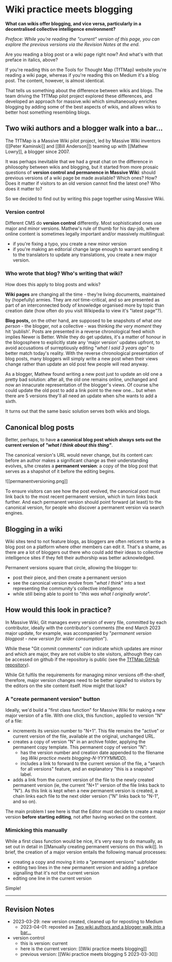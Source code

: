 # Wiki practice meets blogging

**What can wikis offer blogging, and vice versa, particularly in a decentralised collective intelligence environment?** 

*Preface: While you're reading the "current" version of this page, you can explore the previous versions via the Revision Notes at the end.*

Are you reading a blog post or a wiki page right now? And what's with that preface in italics, above?  

If you're reading this on the Tools for Thought Map (TfTMap) website you're reading a wiki page, whereas if you're reading this on Medium it's a blog post. The content, however, is almost identical.

That tells us something about the difference between wikis and blogs. The team driving the TfTMap pilot project explored these differences, and developed an approach for massive.wiki which simultaneously enriches blogging by adding some of the best aspects of wikis, and allows wikis to better host something resembling blogs.

## Two wiki authors and a blogger walk into a bar...

The TfTMap is a Massive Wiki pilot project, led by Massive Wiki inventors ([[Peter Kaminski]] and [[Bill Anderson]]) teaming up with [[Mathew Lowry]], a blogger since 2007. 

It was perhaps inevitable that we had a great chat on the difference in philosophy between wikis and blogging, but it started from more prosaic questions of **version control and permanence in Massive Wiki**: should previous versions of a wiki page be made available? Which ones? How? Does it matter if visitors to an old version cannot find the latest one? Who does it matter to? 

So we decided to find out by writing this page together using Massive Wiki. 

### Version control

Different CMS do **version control** differently. Most sophisticated ones use major and minor versions. Mathew's rule of thumb for his day-job, where online content is sometimes legally important and/or massively multilingual:

* if you're fixing a typo, you create a new minor version
* if you're making an editorial change large enough to warrant sending it to the translators to update any translations, you create a new major version.

### Who wrote that blog? Who's writing that wiki? 

How does this apply to blog posts and wikis?

**Wiki pages** are changing all the time - they're living documents, maintained by (hopefully) armies. They are *not* time-critical, and so are presented as part of an interconnected body of knowledge organised more by topic than creation date (how often do you visit Wikipedia to view it's "latest page"?). 

**Blog posts,** on the other hand, are supposed to be snapshots of what *one person* - the blogger, not a collective - was thinking *the very moment* they hit 'publish'. Posts are presented in a reverse chronological feed which implies Newer is Better. While they do get updates, it's a matter of honour in the blogosphere to explicitly state any 'major version' updates upfront, to avoid accusations of  surreptiously editing "*what I said 3 years ago*" to better match today's reality. With the reverse chronological presentation of blog posts, many bloggers will simply write a new post when their views change rather than update an old post few people will read anyway.

As a blogger, Mathew found writing a new post just to update an old one a pretty bad solution: after all, the old one remains online, unchanged and now an innacurate representation of the blogger's views. Of course s/he could update the old post to add a link point to the new one... but when there are 5 versions they'll all need an  update when s/he wants to add a sixth.

It turns out that the same basic solution serves both wikis and blogs.

## Canonical blog posts 

Better, perhaps, to have **a canonical blog post which always sets out the current version of *"what I think about this thing"***. 

The canonical version's URL would never change, but its content can: before an author makes a significant change as their understanding evolves, s/he creates a **permanent version**: a copy of the blog post that serves as a shapshot of it before the editing begins. 

![[permanentversioning.png]]

To ensure visitors can see how the post evolved, the canonical post must link back to the most recent permanent version, which in turn links back further. And each permanent version should point forward (at least) to the canonical version, for people who discover a permanent version via search engines.

## Blogging in a wiki

Wiki sites tend to not feature blogs, as bloggers are often reticent to write a blog post on a platform where other members can edit it. That's a shame, as there are a lot of bloggers out there who could add their ideas to collective intelligence sites if they felt their authorship was better acknowledged.

Permanent versions square that circle, allowing the blogger to:

* post their piece, and then create a permanent version
* see the canonical version evolve from "*what I think*" into a text representing the community's collective intelligence
* while still being able to point to "*this was what I originally wrote*".


## How would this look in practice?

In Massive Wiki, Git manages every version of every file, committed by each contributor, ideally with the contributor's comments (the end March 2023 major update, for example, was accompanied by "*permanent version blogpost - new version for wider consumption*"). 

While these "Git commit comments" *can* indicate which updates are minor and which are major, they are not visible to site visitors, although they can be accessed on github if the repository is public (see the [TfTMap GitHub repository](https://github.com/Fellowship-of-the-Link/TfT-test1/commits/main)). 

While Git fulfils the requirements for managing minor versions off-the-shelf, therefore, major version changes need to be better signalled to visitors by the editors on the site content itself. How might that look? 

### A "create permanent version" button

Ideally, we'd build a "first class function" for Massive Wiki for making a new major version of a file. With one click, this function:, applied to version "N" of a file:

* increments its version number to "N+1". This file remains the "active" or current version of the file, available at the original, unchanged URL.
* creates a copy of version "N" in an archive folder, applying the permanent copy template. This permanent copy of version "N": 
	* has the version number and creation date appended to the filename (eg *Wiki practice meets blogging-N-YYYYMMDD*).
	* includes a link to forward to the current version of the file, a "search for all versions" feature, and an explanatory "this is a snapshot" label.
* adds a link from the current version of the file to the newly created permanent version (ie, the current "N+1" version of the file links back to "N"). As this link is kept when a new permanent version is created, a chain links each file to the next older version ("N" links back to "N-1", and so on).

The main problem I see here is that the Editor must decide to create a major version **before starting editing**, not after having worked on the content.

### Mimicking this manually

While a first class function would be nice, it's very easy to do manually, as set out in detail in [[Manually creating permanent versions on this wiki]]. In brief, the creation of a major version entails the following manual processes:

* creating a copy and moving it into a "permanent versions" subfolder
* editing two lines in the new permanent version and adding a preface signalling that it's not the current version
* editing one line in the current version

Simple!

---

## Revision Notes

* 2023-03-29: new version created, cleaned up for reposting to Medium
	* 2023-04-01: reposted as [Two wiki authors and a blogger walk into a bar…](https://mathewlowry.medium.com/two-wiki-authors-and-a-blogger-walk-into-a-bar-7106c8376c6e)
* version control 
	* this is version: current
	* here is the current version: [[Wiki practice meets blogging]]
	* previous version:  [[Wiki practice meets blogging 5 2023-03-30]]

